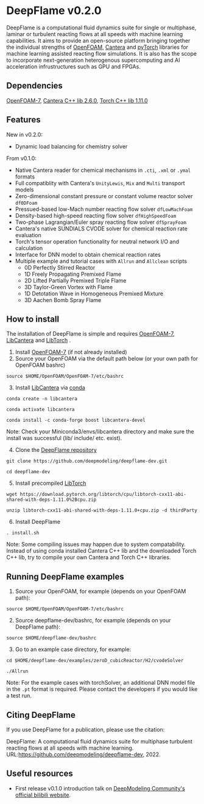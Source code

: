 # DeepFlame v0.2.0
DeepFlame is a computational fluid dynamics suite for single or multiphase, laminar or turbulent reacting flows at all speeds with machine learning capabilities. It aims to provide an open-source platform bringing together the individual strengths of [OpenFOAM](https://openfoam.org), [Cantera](https://cantera.org) and [pyTorch](https://pytorch.org/) libraries for machine learning assisted reacting flow simulations. It is also has the scope to incorporate next-generation heterogenous supercomputing and AI acceleration infrustructures such as GPU and FPGAs.  

## Dependencies
[OpenFOAM-7](https://openfoam.org/version/7), [Cantera C++ lib 2.6.0](https://anaconda.org/conda-forge/libcantera-devel), [Torch C++ lib 1.11.0](https://pytorch.org/)

## Features
New in v0.2.0:
- Dynamic load balancing for chemistry solver

From v0.1.0:
- Native Cantera reader for chemical mechanisms in `.cti`, `.xml` or `.ymal` formats
- Full compatiblity with Cantera's `UnityLewis`, `Mix` and `Multi` transport models
- Zero-dimensional constant pressure or constant volume reactor solver `df0DFoam`
- Pressued-based low-Mach number reacting flow solver `dfLowMachFoam`
- Density-based high-speed reacting flow solver `dfHighSpeedFoam`
- Two-phase Lagrangian/Euler spray reacting flow solver `dfSprayFoam`
- Cantera's native SUNDIALS CVODE solver for chemical reaction rate evaluation
- Torch's tensor operation functionality for neutral network I/O and calculation
- Interface for DNN model to obtain chemical reaction rates 
- Multiple example and tutorial cases with `Allrun` and `Allclean` scripts
  - 0D Perfectly Stirred Reactor
  - 1D Freely Propagating Premixed Flame
  - 2D Lifted Partially Premixed Triple Flame
  - 3D Taylor-Green Vortex with Flame
  - 1D Detotation Wave in Homogeneous Premixed Mixture
  - 3D Aachen Bomb Spray Flame

## How to install
The installation of DeepFlame is simple and requires [OpenFOAM-7](https://openfoam.org/version/7), [LibCantera](https://anaconda.org/conda-forge/libcantera-devel) and [LibTorch](https://pytorch.org/) . 

1. Install [OpenFOAM-7](https://openfoam.org/version/7) (if not already installed)
2. Source your OpenFOAM via the default path below (or your own path for OpenFOAM bashrc)
```
source $HOME/OpenFOAM/OpenFOAM-7/etc/bashrc 
```
3. Install [LibCantera](https://anaconda.org/conda-forge/libcantera-devel) via [conda](https://docs.conda.io/en/latest/miniconda.html#linux-installers)
```
conda create -n libcantera

conda activate libcantera

conda install -c conda-forge boost libcantera-devel
```
Note: Check your Miniconda3/envs/libcantera directory and make sure the install was successful (lib/ include/ etc. exist).

4. Clone the [DeepFlame repository](https://github.com/deepmodeling/deepflame-dev)
```
git clone https://github.com/deepmodeling/deepflame-dev.git

cd deepflame-dev
```
5. Install precompiled [LibTorch](https://pytorch.org/) 
```
wget https://download.pytorch.org/libtorch/cpu/libtorch-cxx11-abi-shared-with-deps-1.11.0%2Bcpu.zip

unzip libtorch-cxx11-abi-shared-with-deps-1.11.0+cpu.zip -d thirdParty
```
6. Install DeepFlame
```
. install.sh
```
Note: Some compiling issues may happen due to system compatability. Instead of using conda installed Cantera C++ lib and the downloaded Torch C++ lib, try to compile your own Cantera and Torch C++ libraries.

## Running DeepFlame examples
1. Source your OpenFOAM, for example (depends on your OpenFOAM path):
```
source $HOME/OpenFOAM/OpenFOAM-7/etc/bashrc 
```
2. Source deepflame-dev/bashrc, for example (depends on your DeepFlame path):
```
source $HOME/deepflame-dev/bashrc
```
3. Go to an example case directory, for example:
```
cd $HOME/deepflame-dev/examples/zeroD_cubicReactor/H2/cvodeSolver

./Allrun
```

Note: For the example cases with torchSolver, an additional DNN model file in the `.pt` format is required. Please contact the developers if you would like a test run. 


## Citing DeepFlame
If you use DeepFlame for a publication, please use the citation: 

DeepFlame: A computational fluid dynamics suite for multiphase turbulent reacting flows at all speeds with machine learning. URL:https://github.com/deepmodeling/deepflame-dev, 2022.

## Useful resources
- First release v0.1.0 introduction talk on [DeepModeling Community's official bilibili website](https://www.bilibili.com/video/BV1Vf4y1f7wB?vd_source=309a67109ca33c4ef79bf506f8ce70ab).
